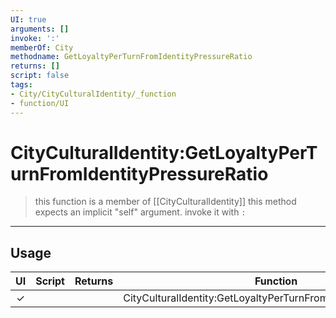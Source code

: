 ```yaml
---
UI: true
arguments: []
invoke: ':'
memberOf: City
methodname: GetLoyaltyPerTurnFromIdentityPressureRatio
returns: []
script: false
tags:
- City/CityCulturalIdentity/_function
- function/UI
---
```

# CityCulturalIdentity:GetLoyaltyPerTurnFromIdentityPressureRatio
> this function is a member of [[CityCulturalIdentity]]
> this method expects an implicit "self" argument. invoke it with `:`
-----
## Usage
|  UI | Script | Returns | Function | Arguments |
|:---:|:------:|-------:|:--------:|:---------|
|✓| ||CityCulturalIdentity:GetLoyaltyPerTurnFromIdentityPressureRatio||
